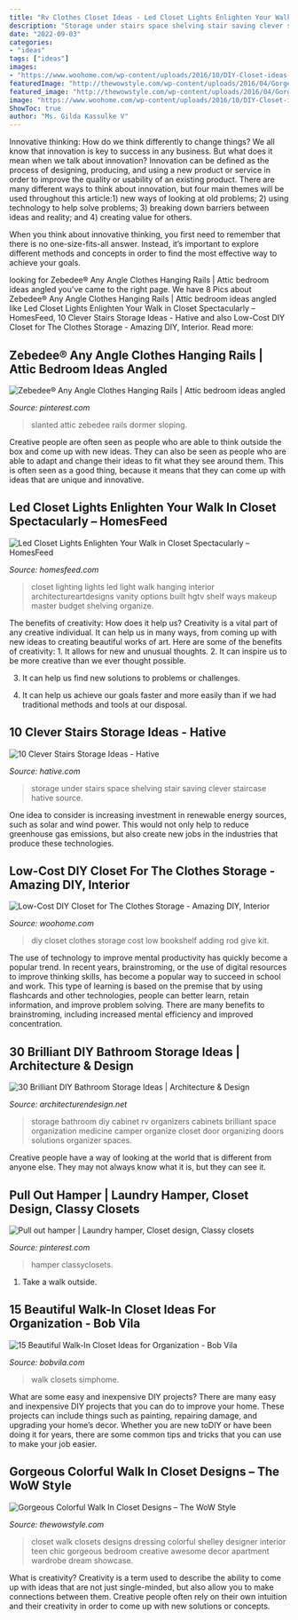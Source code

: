 ```yaml
---
title: "Rv Clothes Closet Ideas - Led Closet Lights Enlighten Your Walk In Closet Spectacularly – Homesfeed"
description: "Storage under stairs space shelving stair saving clever staircase hative source"
date: "2022-09-03"
categories:
- "ideas"
tags: ["ideas"]
images:
- "https://www.woohome.com/wp-content/uploads/2016/10/DIY-Closet-ideas-08.jpg"
featuredImage: "http://thewowstyle.com/wp-content/uploads/2016/04/Gorgeous-Colorful-Walk-In-Closet-Designs.jpg"
featured_image: "http://thewowstyle.com/wp-content/uploads/2016/04/Gorgeous-Colorful-Walk-In-Closet-Designs.jpg"
image: "https://www.woohome.com/wp-content/uploads/2016/10/DIY-Closet-ideas-08.jpg"
ShowToc: true
author: "Ms. Gilda Kassulke V"
---
```



Innovative thinking: How do we think differently to change things?
We all know that innovation is key to success in any business. But what does it mean when we talk about innovation?
Innovation can be defined as the process of designing, producing, and using a new product or service in order to improve the quality or usability of an existing product. There are many different ways to think about innovation, but four main themes will be used throughout this article:1) new ways of looking at old problems; 2) using technology to help solve problems; 3) breaking down barriers between ideas and reality; and 4) creating value for others. 

When you think about innovative thinking, you first need to remember that there is no one-size-fits-all answer. Instead, it’s important to explore different methods and concepts in order to find the most effective way to achieve your goals.

	

		
looking for Zebedee® Any Angle Clothes Hanging Rails | Attic bedroom ideas angled you've came to the right page. We have 8 Pics about Zebedee® Any Angle Clothes Hanging Rails | Attic bedroom ideas angled like Led Closet Lights Enlighten Your Walk in Closet Spectacularly – HomesFeed, 10 Clever Stairs Storage Ideas - Hative and also Low-Cost DIY Closet for The Clothes Storage - Amazing DIY, Interior. Read more:
		
    
## Zebedee® Any Angle Clothes Hanging Rails | Attic Bedroom Ideas Angled

<img loading=lazy src="https://i.pinimg.com/736x/0e/ae/48/0eae48ff27c4c6b4a50b77955a3fb487.jpg" onerror="this.onerror=null;this.src='https://tse3.mm.bing.net/th?id=OIP.UG4RxifHkKMKe9uZYu1U4QHaJ3&amp;pid=15.1';" alt="Zebedee® Any Angle Clothes Hanging Rails | Attic bedroom ideas angled">

_Source: pinterest.com_

>slanted attic zebedee rails dormer sloping. 

	

Creative people are often seen as people who are able to think outside the box and come up with new ideas. They can also be seen as people who are able to adapt and change their ideas to fit what they see around them. This is often seen as a good thing, because it means that they can come up with ideas that are unique and innovative.

    
## Led Closet Lights Enlighten Your Walk In Closet Spectacularly – HomesFeed

<img loading=lazy src="https://homesfeed.com/wp-content/uploads/2015/11/striking-led-closet-lights-with-wooden-cabinets-and-hanging-rod-plus-grey-rug.jpeg" onerror="this.onerror=null;this.src='https://tse1.mm.bing.net/th?id=OIP.OVjydCUk9FntDv1LKc3sDgHaJ4&amp;pid=15.1';" alt="Led Closet Lights Enlighten Your Walk in Closet Spectacularly – HomesFeed">

_Source: homesfeed.com_

>closet lighting lights led light walk hanging interior architectureartdesigns vanity options built hgtv shelf ways makeup master budget shelving organize. 

	

The benefits of creativity: How does it help us?
Creativity is a vital part of any creative individual. It can help us in many ways, from coming up with new ideas to creating beautiful works of art. Here are some of the benefits of creativity: 1. It allows for new and unusual thoughts.
2. It can inspire us to be more creative than we ever thought possible.

3. It can help us find new solutions to problems or challenges.

4. It can help us achieve our goals faster and more easily than if we had traditional methods and tools at our disposal.

    
## 10 Clever Stairs Storage Ideas - Hative

<img loading=lazy src="https://hative.com/wp-content/uploads/2014/11/stairs-storage-ideas/10-under-stair-space-saving-shelving.jpg" onerror="this.onerror=null;this.src='https://tse1.mm.bing.net/th?id=OIP.5Okxy6-XP6dIGwwWUNT-YgHaL3&amp;pid=15.1';" alt="10 Clever Stairs Storage Ideas - Hative">

_Source: hative.com_

>storage under stairs space shelving stair saving clever staircase hative source. 

	

One idea to consider is increasing investment in renewable energy sources, such as solar and wind power. This would not only help to reduce greenhouse gas emissions, but also create new jobs in the industries that produce these technologies.

    
## Low-Cost DIY Closet For The Clothes Storage - Amazing DIY, Interior

<img loading=lazy src="https://www.woohome.com/wp-content/uploads/2016/10/DIY-Closet-ideas-08.jpg" onerror="this.onerror=null;this.src='https://tse1.mm.bing.net/th?id=OIP.ReDGChhOwnX4PnP9p1qVdQHaN7&amp;pid=15.1';" alt="Low-Cost DIY Closet for The Clothes Storage - Amazing DIY, Interior">

_Source: woohome.com_

>diy closet clothes storage cost low bookshelf adding rod give kit. 

	

The use of technology to improve mental productivity has quickly become a popular trend. In recent years, brainstroming, or the use of digital resources to improve thinking skills, has become a popular way to succeed in school and work. This type of learning is based on the premise that by using flashcards and other technologies, people can better learn, retain information, and improve problem solving. There are many benefits to brainstroming, including increased mental efficiency and improved concentration.

    
## 30 Brilliant DIY Bathroom Storage Ideas | Architecture &amp; Design

<img loading=lazy src="http://cdn.architecturendesign.net/wp-content/uploads/2014/08/diy-bathroom-storage-ideas-16.jpg" onerror="this.onerror=null;this.src='https://tse2.mm.bing.net/th?id=OIP.3H4YXeQaFYSxo9mt_kGydwHaJ6&amp;pid=15.1';" alt="30 Brilliant DIY Bathroom Storage Ideas | Architecture &amp; Design">

_Source: architecturendesign.net_

>storage bathroom diy cabinet rv organizers cabinets brilliant space organization medicine camper organize closet door organizing doors solutions organizer spaces. 

	

Creative people have a way of looking at the world that is different from anyone else. They may not always know what it is, but they can see it.

    
## Pull Out Hamper | Laundry Hamper, Closet Design, Classy Closets

<img loading=lazy src="https://i.pinimg.com/736x/98/ba/8e/98ba8eb776d2e012426f24f4f5a7e153--home-organization-organizing-ideas.jpg" onerror="this.onerror=null;this.src='https://tse1.mm.bing.net/th?id=OIP.DcGECR2fuqA1LMB29irqRwHaJ4&amp;pid=15.1';" alt="Pull out hamper | Laundry hamper, Closet design, Classy closets">

_Source: pinterest.com_

>hamper classyclosets. 

	

1. Take a walk outside.

    
## 15 Beautiful Walk-In Closet Ideas For Organization - Bob Vila

<img loading=lazy src="https://s3-production.bobvila.com/slides/40476/original/built-in_shelves_walkin_closets.jpg?1608247985" onerror="this.onerror=null;this.src='https://tse4.mm.bing.net/th?id=OIP.Pp_egG_tfl9KXsh6iAvmxgHaJ4&amp;pid=15.1';" alt="15 Beautiful Walk-In Closet Ideas for Organization - Bob Vila">

_Source: bobvila.com_

>walk closets simphome. 

	

What are some easy and inexpensive DIY projects?
There are many easy and inexpensive DIY projects that you can do to improve your home. These projects can include things such as painting, repairing damage, and upgrading your home’s decor. Whether you are new toDIY or have been doing it for years, there are some common tips and tricks that you can use to make your job easier.

    
## Gorgeous Colorful Walk In Closet Designs – The WoW Style

<img loading=lazy src="http://thewowstyle.com/wp-content/uploads/2016/04/Gorgeous-Colorful-Walk-In-Closet-Designs.jpg" onerror="this.onerror=null;this.src='https://tse1.mm.bing.net/th?id=OIP.ToMSnR4SioUxB5vFDRT_gAHaLH&amp;pid=15.1';" alt="Gorgeous Colorful Walk In Closet Designs – The WoW Style">

_Source: thewowstyle.com_

>closet walk closets designs dressing colorful shelley designer interior teen chic gorgeous bedroom creative awesome decor apartment wardrobe dream showcase. 

	

What is creativity?
Creativity is a term used to describe the ability to come up with ideas that are not just single-minded, but also allow you to make connections between them. Creative people often rely on their own intuition and their creativity in order to come up with new solutions or concepts.

